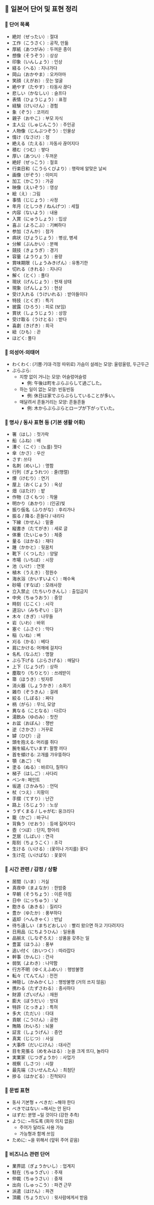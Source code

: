## 📘 일본어 단어 및 표현 정리

### 📌 단어 목록

- 絶対（ぜったい）: 절대  
- 工作（こうさく）: 공작, 만듦  
- 厚紙（あつがみ）: 두꺼운 종이  
- 想像（そうぞう）: 상상  
- 印象（いんしょう）: 인상  
- 経る（へる）: 지나가다  
- 岡山（おかやま）: 오카야마  
- 笑顔（えがお）: 웃는 얼굴  
- 絶やす（たやす）: 타동사 끊다  
- 悲しい（かなしい）: 슬프다  
- 表情（ひょうじょう）: 표정  
- 経験（けいけん）: 경험  
- 象（ぞう）: 코끼리  
- 親子（おやこ）: 부모 자식  
- 主人公（しゅじんこう）: 주인공  
- 人物像（じんぶつぞう）: 인물상  
- 情け（なさけ）: 정  
- 絶える（たえる）: 자동사 끊어지다  
- 積む（つむ）: 쌓다  
- 厚い（あつい）: 두꺼운  
- 絶好（ぜっこう）: 절호  
- 行楽日和（こうらくびより）: 행락에 알맞은 날씨  
- 画像（がぞう）: 이미지  
- 加工（かこう）: 가공  
- 映像（えいぞう）: 영상  
- 絵（え）: 그림  
- 事情（じじょう）: 사정  
- 年月（としつき / ねんげつ）: 세월  
- 内容（ないよう）: 내용  
- 入賞（にゅうしょう）: 입상  
- 喜ぶ（よろこぶ）: 기뻐하다  
- 参加（さんか）: 참가  
- 病状（びょうじょう）: 병상, 병세  
- 分解（ぶんかい）: 분해  
- 競技（きょうぎ）: 경기  
- 容量（ようりょう）: 용량  
- 賞味期限（しょうみきげん）: 유통기한  
- 切れる（きれる）: 지나다  
- 解く（とく）: 풀다  
- 現状（げんじょう）: 현재 상태  
- 現象（げんしょう）: 현상  
- 受け入れる（うけいれる）: 받아들이다  
- 特技（とくぎ）: 특기  
- 披露（ひろう）: 피로 (보임)  
- 賞状（しょうじょう）: 상장  
- 受け取る（うけとる）: 받다  
- 喜劇（きげき）: 희극  
- 紐（ひも）: 끈  
- ほどく: 풀다  

### 📌 의성어·의태어

- わくわく: (기쁨·기대·걱정 따위로) 가슴이 설레는 모양: 울렁울렁, 두근두근  
- ぶらぶら:
  - 지향 없이 거니는 모양: 어슬렁어슬렁  
    - 例: 午後は町をぶらぶらして過ごした。
  - 하는 일이 없는 모양: 빈둥빈둥  
    - 例: 休日は家でぶらぶらしていることが多い。
  - 매달려서 흔들거리는 모양: 흔들흔들  
    - 例: 木からぶらぶらとロープが下がっていた。

### 📌 명사 / 동사 표현 등 (기본 생활 어휘)

- 箸（はし）: 젓가락  
- 船（ふね）: 배  
- 漕ぐ（こぐ）: (노를) 젓다  
- 傘（かさ）: 우산  
- さす: 쓰다  
- 名刺（めいし）: 명함  
- 行列（ぎょうれつ）: 줄(행렬)  
- 煙（けむり）: 연기  
- 屋上（おくじょう）: 옥상  
- 畑（はたけ）: 밭  
- 作物（さくもつ）: 작물  
- 明かり（あかり）: (인공)빛  
- 振り仮名（ふりがな）: 후리가나  
- 振る / 降る: 흔들다 / 내리다  
- 下線（かせん）: 밑줄  
- 縦書き（たてがき）: 세로 글  
- 体重（たいじゅう）: 체중  
- 量る（はかる）: 재다  
- 踵（かかと）: 뒷꿈치  
- 靴下（くつした）: 양말  
- 市場（いちば）: 시장  
- 池（いけ）: 연못  
- 植木（うえき）: 정원수  
- 海水浴（かいすいよく）: 해수욕  
- 砂場（すなば）: 모래사장  
- 立入禁止（たちいりきんし）: 출입금지  
- 中央（ちゅうおう）: 중앙  
- 時刻（じこく）: 시각  
- 道沿い（みちぞい）: 길가  
- 木々（きぎ）: 나무들  
- 岩（いわ）: 바위  
- 塞ぐ（ふさぐ）: 막다  
- 稲（いね）: 벼  
- 刈る（かる）: 베다  
- 肩にかける: 어깨에 걸치다  
- 名札（なふだ）: 명찰  
- ぶら下げる（ぶらさげる）: 매달다  
- 上下（じょうげ）: 상하  
- 塵取り（ちりとり）: 쓰레받이  
- 箒（ほうき）: 빗자루  
- 消火器（しょうかき）: 소화기  
- 雑巾（ぞうきん）: 걸레  
- 絞る（しぼる）: 짜다  
- 柄（がら）: 무늬, 모양  
- 異なる（ことなる）: 다르다  
- 湯飲み（ゆのみ）: 찻잔  
- お盆（おぼん）: 쟁반  
- 逆（さかさ）: 거꾸로  
- 罅（ひび）: 금  
- 頭を抱える: 머리를 쥐다  
- 腕を組んでいます: 팔짱 끼다  
- 首を傾ける: 고개를 갸우뚱하다  
- 顎（あご）: 턱  
- 塗る（ぬる）: 바르다, 칠하다  
- 梯子（はしご）: 사다리  
- ペンキ: 페인트  
- 坂道（さかみち）: 언덕  
- 杖（つえ）: 지팡이  
- 手摺（てすり）: 난간  
- 路上（ろじょう）: 노상  
- うずくまる / しゃがむ: 웅크리다  
- 籠（かご）: 바구니  
- 背負う（せおう）: 등에 짊어지다  
- 壺（つぼ）: 단지, 항아리  
- 芝居（しばい）: 연극  
- 彫刻（ちょうこく）: 조각  
- 生ける（いける）: (꽃이나 가지를) 꽂다  
- 生け花（いけばな）: 꽃꽂이  

### 📌 시간 관련 / 감정 / 상황

- 居間（いま）: 거실  
- 真夜中（まよなか）: 한밤중  
- 早朝（そうちょう）: 이른 아침  
- 日中（にっちゅう）: 낮  
- 飽きる（あきる）: 질리다  
- 豊か（ゆたか）: 풍부하다  
- 返却（へんきゃく）: 반납  
- 待ち遠しい（まちどおしい）: 빨리 왔으면 하고 기다려지다  
- 日用品（にちようひん）: 일용품  
- 品揃え（しなぞろえ）: 상품을 갖추는 일  
- 豊富（ほうふ）: 풍부  
- 追い付く（おいつく）: 따라잡다  
- 幹事（かんじ）: 간사  
- 弱気（よわき）: 나약함  
- 行方不明（ゆくえふめい）: 행방불명  
- 転々（てんてん）: 전전  
- 神隠し（かみかくし）: 행방불명 (거의 쓰지 않음)  
- 携わる（たずさわる）: 종사하다  
- 財源（ざいげん）: 재원  
- 膨大（ぼうだい）: 방대  
- 特許（とっきょ）: 특허  
- 多大（ただい）: 다대  
- 貢献（こうけん）: 공헌  
- 賄賂（わいろ）: 뇌물  
- 証言（しょうげん）: 증언  
- 真実（じじつ）: 사실  
- 大事件（だいじけん）: 대사건  
- 目を見張る（めをみはる）: 눈을 크게 뜨다, 놀라다  
- 実業家（じつぎょうか）: 사업가  
- 視察（しさつ）: 시찰  
- 最先端（さいせんたん）: 최첨단  
- 捗る（はかどる）: 진척되다  

### 📌 문법 표현

- 동사 기본형 + べきだ: ~해야 한다  
- べきではない: ~해서는 안 된다  
- はずだ: 분명 ~일 것이다 (강한 추측)  
- ように: ~하도록 (화자 의지 없음)  
  - 주어가 달라도 사용 가능  
  - 가능형과 함께 쓰임  
- ために: ~을 위해서 (앞뒤 주어 같음)  

### 📌 비즈니스 관련 단어

- 業界誌（ぎょうかいし）: 업계지  
- 駐在（ちゅうざい）: 주재  
- 仲裁（ちゅうさい）: 중재  
- 出向（しゅっこう）: 파견 근무  
- 派遣（はけん）: 파견  
- 頂戴（ちょうだい）: 윗사람에게서 받음
